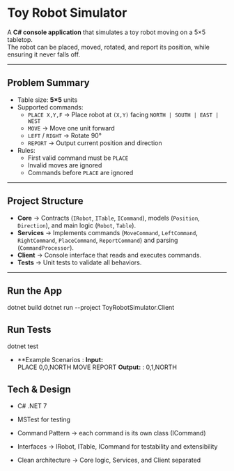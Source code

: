 ﻿# Toy Robot Simulator

A **C# console application** that simulates a toy robot moving on a 5×5 tabletop.  
The robot can be placed, moved, rotated, and report its position, while ensuring it never falls off.  

---

## Problem Summary
- Table size: **5×5** units  
- Supported commands:
  - `PLACE X,Y,F` → Place robot at `(X,Y)` facing `NORTH | SOUTH | EAST | WEST`
  - `MOVE` → Move one unit forward
  - `LEFT` / `RIGHT` → Rotate 90°
  - `REPORT` → Output current position and direction
- Rules:
  - First valid command must be `PLACE`
  - Invalid moves are ignored
  - Commands before `PLACE` are ignored

---

## Project Structure

- **Core** → Contracts (`IRobot`, `ITable`, `ICommand`), models (`Position`, `Direction`), and main logic (`Robot`, `Table`).  
- **Services** → Implements commands (`MoveCommand`, `LeftCommand`, `RightCommand`, `PlaceCommand`, `ReportCommand`) and parsing (`CommandProcessor`).  
- **Client** → Console interface that reads and executes commands.  
- **Tests** → Unit tests to validate all behaviors.  

---

## Run the App

dotnet build
dotnet run --project ToyRobotSimulator.Client

## Run Tests

dotnet test
- **Example Scenarios : 
**Input:** 			
 PLACE 0,0,NORTH
 MOVE
 REPORT
**Output:** : 
 0,1,NORTH

## Tech & Design

- C# .NET 7

- MSTest for testing

- Command Pattern → each command is its own class (ICommand)

- Interfaces → IRobot, ITable, ICommand for testability and extensibility

- Clean architecture → Core logic, Services, and Client separated

